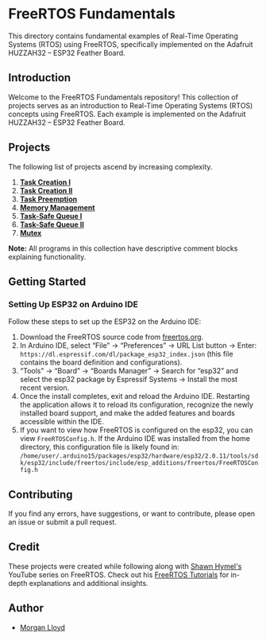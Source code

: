 # FreeRTOS Fundamentals

This directory contains fundamental examples of Real-Time Operating Systems (RTOS) using FreeRTOS, specifically implemented on the Adafruit HUZZAH32 – ESP32 Feather Board.

## Introduction

Welcome to the FreeRTOS Fundamentals repository! This collection of projects serves as an introduction to Real-Time Operating Systems (RTOS) concepts using FreeRTOS. Each example is implemented on the Adafruit HUZZAH32 – ESP32 Feather Board.

## Projects
The following list of projects ascend by increasing complexity.

1. [**Task Creation I**](FreeRTOS_Blinky.ino) 
2. [**Task Creation II**](FreeRTOS_Blinky_Prioritized.ino) 
3. [**Task Preemption**](FreeRTOS_Task_Preemption.ino) 
4. [**Memory Management**](FreeRTOS_Memory_Management.ino)
5. [**Task-Safe Queue I**](FreeRTOS_Queue.ino)
6. [**Task-Safe Queue II**](FreeRTOS_Queue_II.ino)
7. [**Mutex**](FreeRTOS_Mutex.ino)

**Note:** All programs in this collection have descriptive comment blocks explaining functionality.

## Getting Started

### Setting Up ESP32 on Arduino IDE

Follow these steps to set up the ESP32 on the Arduino IDE:

1. Download the FreeRTOS source code from [freertos.org](https://www.freertos.org/).
2. In Arduino IDE, select “File” → “Preferences” → URL List button → Enter: `https://dl.espressif.com/dl/package_esp32_index.json` (this file contains the board definition and configurations).
3. “Tools” → “Board” → “Boards Manager” → Search for “esp32” and select the esp32 package by Espressif Systems → Install the most recent version.
4. Once the install completes, exit and reload the Arduino IDE. Restarting the application allows it to reload its configuration, recognize the newly installed board support, and make the added features and boards accessible within the IDE.
5. If you want to view how FreeRTOS is configured on the esp32, you can view `FreeRTOSConfig.h`. If the Arduino IDE was installed from the home directory, this configuration file is likely found in:
   `/home/user/.arduino15/packages/esp32/hardware/esp32/2.0.11/tools/sdk/esp32/include/freertos/include/esp_additions/freertos/FreeRTOSConfig.h`

## Contributing

If you find any errors, have suggestions, or want to contribute, please open an issue or submit a pull request.

## Credit
These projects were created while following along with [Shawn Hymel's](https://github.com/ShawnHymel) YouTube series on FreeRTOS. Check out his [FreeRTOS Tutorials](https://www.youtube.com/playlist?list=PLEBQazB0HUyQ4hAPU1cJED6t3DU0h34bz) for in-depth explanations and additional insights.

## Author

- [Morgan Lloyd](https://github.com/morgoob)
